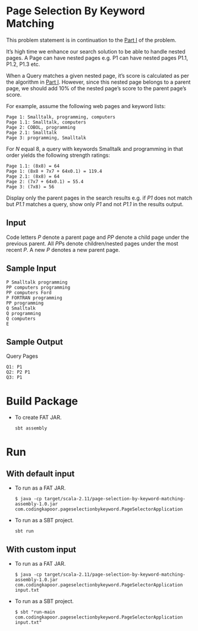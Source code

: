 # Page Selection By Keyword Matching

This problem statement is in continuation to the [Part I](https://github.com/codingkapoor/solve-for-x/blob/master/scala/page-selection-by-keyword-matching-I-Y/README.md) of the problem.

It’s high time we enhance our search solution to be able to handle nested pages. A Page can have nested pages e.g. P1 can have nested pages P1.1, P1.2, P1.3 etc.

When a Query matches a given nested page, it’s score is calculated as per the algorithm in [Part I](https://github.com/codingkapoor/solve-for-x/blob/master/scala/page-selection-by-keyword-matching-I-Y/README.md). However, since this nested page belongs to a parent page, we should add 10% of the nested page’s score to the parent page’s score.

For example, assume the following web pages and keyword lists:

```
Page 1: Smalltalk, programming, computers
Page 1.1: Smalltalk, computers
Page 2: COBOL, programming
Page 2.1: Smalltalk
Page 3: programming, Smalltalk
```

For *N* equal 8, a query with keywords Smalltalk and programming in that order yields the following strength ratings:

```
Page 1.1: (8x8) = 64
Page 1: (8x8 + 7x7 + 64x0.1) = 119.4
Page 2.1: (8x8) = 64
Page 2: (7x7 + 64x0.1) = 55.4
Page 3: (7x8) = 56
```

Display only the parent pages in the search results e.g. if *P1* does not match but *P1.1* matches a query, show only *P1* and not *P1.1* in the results output.

## Input
Code letters *P* denote a parent page and *PP* denote a child page under the previous parent. All *PP*s denote children/nested pages under the most recent *P*. A new *P* denotes a new parent page.

## Sample Input

```
P Smalltalk programming
PP computers programming
PP computers Ford
P FORTRAN programming
PP programming
Q Smalltalk
Q programming
Q computers
E
```

## Sample Output

Query Pages
```
Q1: P1
Q2: P2 P1
Q3: P1
```

# Build Package

- To create FAT JAR.
  ```
  sbt assembly
  ```

# Run

## With default input
- To run as a FAT JAR.
  ```
  $ java -cp target/scala-2.11/page-selection-by-keyword-matching-assembly-1.0.jar com.codingkapoor.pageselectionbykeyword.PageSelectorApplication
  ```

- To run as a SBT project.
  ```
  sbt run
  ```

## With custom input
- To run as a FAT JAR.
  ```
  $ java -cp target/scala-2.11/page-selection-by-keyword-matching-assembly-1.0.jar com.codingkapoor.pageselectionbykeyword.PageSelectorApplication input.txt
  ```

- To run as a SBT project.
  ```
  $ sbt "run-main com.codingkapoor.pageselectionbykeyword.PageSelectorApplication input.txt"
  ```
